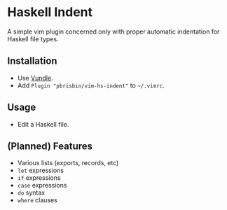 # Haskell Indent

A simple vim plugin concerned only with proper automatic indentation for 
Haskell file types.

## Installation

- Use [Vundle](https://github.com/gmarik/Vundle.vim).
- Add `Plugin "pbrisbin/vim-hs-indent"` to `~/.vimrc`.

## Usage

- Edit a Haskell file.

## (Planned) Features

- Various lists (exports, records, etc)
- `let` expressions
- `if` expressions
- `case` expressions
- `do` syntax
- `where` clauses
